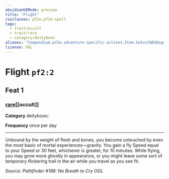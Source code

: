 ```yaml
---
obsidianUIMode: preview
title: "Flight"
cssclasses: pf2e,pf2e-spell
tags:
  - trait/occult
  - trait/rare
  - category/deityboon
aliases: "Compendium.pf2e.adventure-specific-actions.Item.SnIvcCNASDzgevQK"
license: OGL
---
```

# Flight `pf2:2`
## Feat 1
### [rare](rare "Rare Rarity Trait")[[occult]]

**Category** deityboon; 




**Frequency** once per day

* * *

Unbound by the weight of flesh and bones, you become untouched by even the most basic of mortal experiences—gravity. You gain a fly Speed equal to your Speed or 30 feet, whichever is greater, for 10 minutes. While flying, you may grow more ghostly in appearance, or you might leave some sort of temporary flickering trail in the air while you travel as you see fit.

*Source: Pathfinder #198: No Breath to Cry*
*OGL*